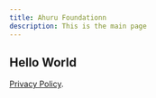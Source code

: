 ```yaml
---
title: Ahuru Foundationn
description: This is the main page
---
```


## Hello World

[Privacy Policy](./PRIVACYPOLICY.html).
